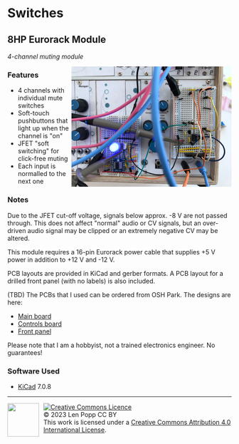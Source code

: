 # Switches

## 8HP Eurorack Module

_4-channel muting module_

<img src="Switches.jpg" style="float:right;width:360px">

### Features
- 4 channels with individual mute switches
- Soft-touch pushbuttons that light up when the channel is "on"
- JFET "soft switching" for click-free muting
- Each input is normalled to the next one

### Notes
Due to the JFET cut-off voltage, signals below approx. -8 V are not passed through. This does not affect "normal" audio or CV signals, but an over-driven audio signal may be clipped or an extremely negative CV may be altered.

This module requires a 16-pin Eurorack power cable that supplies +5 V power in addition to +12 V and -12 V.

PCB layouts are provided in KiCad and gerber formats. A PCB layout for a drilled front panel (with no labels) is also included.

(TBD) The PCBs that I used can be ordered from OSH Park. The designs are here:
- [Main board](https://oshpark.com/shared_projects/zzz)
- [Controls board](https://oshpark.com/shared_projects/zzz)
- [Front panel](https://oshpark.com/shared_projects/zzz)

Please note that I am a hobbyist, not a trained electronics engineer. No guarantees!

### Software Used

* [KiCad](https://www.kicad.org/) 7.0.8

<hr /><div><div style="float:left; padding-right:10px;"><img src="https://i0.wp.com/www.oshwa.org/wp-content/uploads/2014/03/oshw-logo-100-px.png" width=71 height=75 /></div><div style="xfloat:left; padding-left:10px;"><a rel="license" href="http://creativecommons.org/licenses/by/4.0/"><img alt="Creative Commons Licence" style="border-width:0;" src="https://i.creativecommons.org/l/by/4.0/88x31.png" /></a><br />© 2023 Len Popp CC BY<br />This work is licensed under a <a rel="license" href="http://creativecommons.org/licenses/by/4.0/">Creative Commons Attribution 4.0 International License</a>.</div></div>